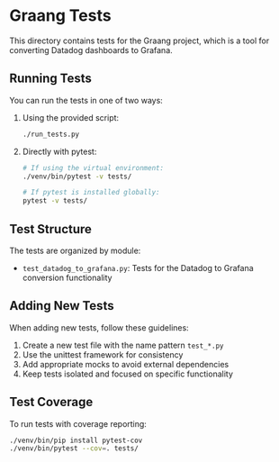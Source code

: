 # Graang Tests

This directory contains tests for the Graang project, which is a tool for converting Datadog dashboards to Grafana.

## Running Tests

You can run the tests in one of two ways:

1. Using the provided script:
   ```bash
   ./run_tests.py
   ```

2. Directly with pytest:
   ```bash
   # If using the virtual environment:
   ./venv/bin/pytest -v tests/
   
   # If pytest is installed globally:
   pytest -v tests/
   ```

## Test Structure

The tests are organized by module:

- `test_datadog_to_grafana.py`: Tests for the Datadog to Grafana conversion functionality

## Adding New Tests

When adding new tests, follow these guidelines:

1. Create a new test file with the name pattern `test_*.py`
2. Use the unittest framework for consistency
3. Add appropriate mocks to avoid external dependencies
4. Keep tests isolated and focused on specific functionality

## Test Coverage

To run tests with coverage reporting:

```bash
./venv/bin/pip install pytest-cov
./venv/bin/pytest --cov=. tests/
```